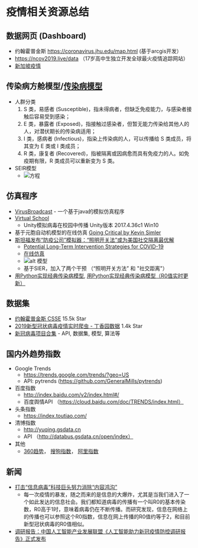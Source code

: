 # 疫情相关资源总结

## 数据网页 (Dashboard)
* 约翰霍普金斯 https://coronavirus.jhu.edu/map.html (基于arcgis开发）
* https://ncov2019.live/data （17岁高中生独立开发全球最火疫情追踪网站）
* [新加坡疫情](https://experience.arcgis.com/experience/7e30edc490a5441a874f9efe67bd8b89)

## 传染病方舱模型/[传染病模型](https://baike.baidu.com/item/%E4%BC%A0%E6%9F%93%E7%97%85%E6%A8%A1%E5%9E%8B)
* 人群分类
    1. S 类，易感者 (Susceptible)，指未得病者，但缺乏免疫能力，与感染者接触后容易受到感染；
    2. E 类，暴露者 (Exposed)，指接触过感染者，但暂无能力传染给其他人的人，对潜伏期长的传染病适用；
    3. I 类，感病者 (Infectious)，指染上传染病的人，可以传播给 S 类成员，将其变为 E 类或 I 类成员；
    4. R 类，康复者 (Recovered)，指被隔离或因病愈而具有免疫力的人。如免疫期有限，R 类成员可以重新变为 S 类。
* SEIR模型
    * ![方程](https://bkimg.cdn.bcebos.com/pic/5366d0160924ab18fbdab0573afae6cd7a890b85)

## 仿真程序
* [VirusBroadcast](https://github.com/KikiLetGo/VirusBroadcast)  - 一个基于java的模拟仿真程序
* [Virtual School](https://github.com/YunxiuXu/Virus-School)
    * Unity模拟病毒在校园中传播 Unity版本 2017.4.36c1 Win10
* 基于元胞自动机模型的在线仿真 [Going Critical by Kevin Simler](https://www.meltingasphalt.com/interactive/going-critical/)
* [斯坦福发布“防疫公司”模拟器：“照明开关法”或为美国社交隔离最优解](https://new.qq.com/omn/20200331/20200331A0CSUW00.html)
    * [Potential Long-Term Intervention Strategies for COVID-19](https://covid-measures.github.io/)
    * [在线仿真](https://morganpkain.shinyapps.io/covid/)
    * ![alt 模型](https://covid-measures.github.io/model_schematic.png)
    * 基于SIER，加入了两个干预 （“照明开关方法” 和 "社交距离"）
* [用Python实现经典传染病模型](https://zhuanlan.zhihu.com/p/104091330), [用Python实现经典传染病模型（R0值实时更新）](https://bbs.pinggu.org/thread-7759400-1-1.html)

## 数据集
* [约翰霍普金斯 CSSE](https://github.com/CSSEGISandData/COVID-19) 15.5k Star
* [2019新型冠状病毒疫情实时爬虫 - 丁香园数据](https://github.com/BlankerL/DXY-COVID-19-Crawler) 1.4k Star
* [新冠病毒项目合集](https://github.com/soroushchehresa/awesome-coronavirus) - API, 数据集, 模型, 算法等

## 国内外趋势指数
* Google Trends 
   * https://trends.google.com/trends/?geo=US
   * API: pytrends (https://github.com/GeneralMills/pytrends)
* 百度指数
    * http://index.baidu.com/v2/index.html#/
    * 百度舆情API （https://cloud.baidu.com/doc/TRENDS/index.html）
* 头条指数
    * https://index.toutiao.com/
* 清博指数
    * http://yuqing.gsdata.cn
    * API （http://databus.gsdata.cn/open/index）
* 其他
    * [360趋势](https://trends.so.com)， [搜狗指数](http://index.sogou.com)， [阿里指数](https://index.1688.com)
    
## 新闻
* [打击“信息病毒”科技巨头努力消除“内容鸿沟”](https://www.yicai.com/news/100507246.html)
    * 每一次疫情的暴发，随之而来的是信息的大爆炸，尤其是当我们进入了一个如此发达的信息社会。我们都知道病毒的传播有一个叫R0的基本传染数，R0高于1时，意味着病毒仍在不断传播。而研究发现，信息在网络上的传播也可以参照这个R0指数，信息在网上传播的R0值约等于2，和目前新型冠状病毒的R0值相似。
* [调研报告：中国人工智能产业发展联盟《人工智能助力新冠疫情防控调研报告》正式发布](http://www.cww.net.cn/article?id=467759)
